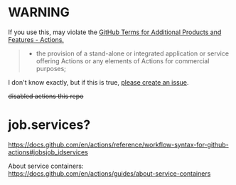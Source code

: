 # WARNING
If you use this, may violate the [GitHub Terms for Additional Products and Features - Actions.](https://docs.github.com/en/github/site-policy/github-terms-for-additional-products-and-features#actions)

> - the provision of a stand-alone or integrated application or service offering Actions or any elements of Actions for commercial purposes;

I don't know exactly, but if this is true, [please create an issue](https://github.com/KSPActions/actions-docker-services/issues/new).

~~disabled actions this repo~~

# job.services?
https://docs.github.com/en/actions/reference/workflow-syntax-for-github-actions#jobsjob_idservices

About service containers:
https://docs.github.com/en/actions/guides/about-service-containers
